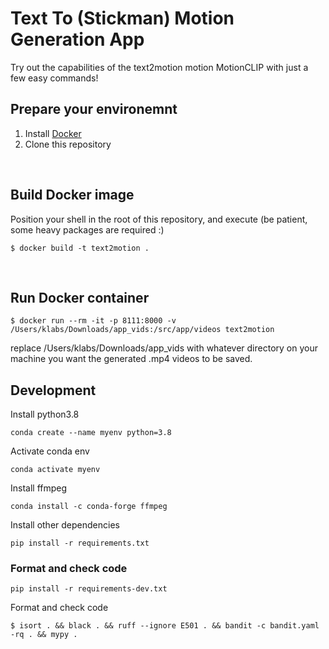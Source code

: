 # Text To (Stickman) Motion Generation App
Try out the capabilities of the text2motion motion MotionCLIP with just a few easy commands!
</br>

## Prepare your environemnt

1. Install [Docker](https://docs.docker.com/engine/install/)
2. Clone this repository
</br>


## Build Docker image
Position your shell in the root of this repository, and execute (be patient, some heavy packages are required :)
```
$ docker build -t text2motion .
```
</br>


## Run Docker container
```
$ docker run --rm -it -p 8111:8000 -v /Users/klabs/Downloads/app_vids:/src/app/videos text2motion
```
replace /Users/klabs/Downloads/app_vids with whatever directory on your machine you want the generated .mp4 videos to be saved.


## Development
Install python3.8</br>
```
conda create --name myenv python=3.8
```

Activate conda env
```
conda activate myenv
```

Install ffmpeg

```
conda install -c conda-forge ffmpeg
```

Install other dependencies
```
pip install -r requirements.txt
```



### Format and check code
```
pip install -r requirements-dev.txt
```
Format and check code
```
$ isort . && black . && ruff --ignore E501 . && bandit -c bandit.yaml -rq . && mypy .
```